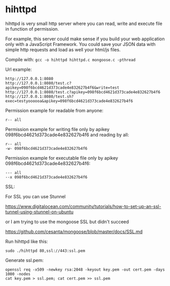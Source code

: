 # hihttpd

hihttpd is very small http server where you can read, write and execute file in function of permission.

For example, this server could make sense if you build your web application only with a JavaScript Framework. You could save your JSON data with simple http requests and load as well your html/js files.

Compile with: `gcc -o hihttpd hihttpd.c mongoose.c -pthread`

Url example:
```
http://127.0.0.1:8080
http://127.0.0.1:8080/test.c?apikey=098f6bcd4621d373cade4e832627b4f6&write=test
http://127.0.0.1:8080/test.c?apikey=098f6bcd4621d373cade4e832627b4f6
http://127.0.0.1:8080/test.sh?exec=testyoooooa&apikey=098f6bcd4621d373cade4e832627b4f6
```

Permission example for readable from anyone:
```
r-- all
```

Permission example for writing file only by apikey 098f6bcd4621d373cade4e832627b4f6
and reading by all:
```
r-- all
-w- 098f6bcd4621d373cade4e832627b4f6
```

Permission example for executable file only by apikey 098f6bcd4621d373cade4e832627b4f6:
```
--- all
--x 098f6bcd4621d373cade4e832627b4f6
```

SSL:

For SSL you can use Stunnel

https://www.digitalocean.com/community/tutorials/how-to-set-up-an-ssl-tunnel-using-stunnel-on-ubuntu

or I am trying to use the mongoose SSL but didn't succeed

https://github.com/cesanta/mongoose/blob/master/docs/SSL.md

Run hihttpd like this:

```
sudo ./hihttpd 80,ssl://443:ssl.pem
```

Generate ssl.pem:

```
openssl req -x509 -newkey rsa:2048 -keyout key.pem -out cert.pem -days 1000 -nodes
cat key.pem > ssl.pem; cat cert.pem >> ssl.pem
```